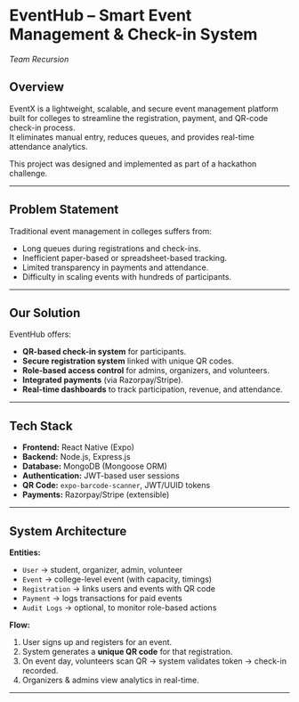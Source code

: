 # EventHub – Smart Event Management & Check-in System
*Team Recursion*

## Overview
EventX is a lightweight, scalable, and secure event management platform built for colleges to streamline the registration, payment, and QR-code check-in process.  
It eliminates manual entry, reduces queues, and provides real-time attendance analytics.

This project was designed and implemented as part of a hackathon challenge.

---

## Problem Statement
Traditional event management in colleges suffers from:
- Long queues during registrations and check-ins.
- Inefficient paper-based or spreadsheet-based tracking.
- Limited transparency in payments and attendance.
- Difficulty in scaling events with hundreds of participants.

---

## Our Solution
EventHub offers:
- **QR-based check-in system** for participants.  
- **Secure registration system** linked with unique QR codes.  
- **Role-based access control** for admins, organizers, and volunteers.  
- **Integrated payments** (via Razorpay/Stripe).  
- **Real-time dashboards** to track participation, revenue, and attendance.  

---

## Tech Stack
- **Frontend:** React Native (Expo)  
- **Backend:** Node.js, Express.js  
- **Database:** MongoDB (Mongoose ORM)  
- **Authentication:** JWT-based user sessions  
- **QR Code:** `expo-barcode-scanner`, JWT/UUID tokens  
- **Payments:** Razorpay/Stripe (extensible)  

---

## System Architecture
**Entities:**
- `User` → student, organizer, admin, volunteer  
- `Event` → college-level event (with capacity, timings)  
- `Registration` → links users and events with QR code  
- `Payment` → logs transactions for paid events  
- `Audit Logs` → optional, to monitor role-based actions  

**Flow:**
1. User signs up and registers for an event.  
2. System generates a **unique QR code** for that registration.  
3. On event day, volunteers scan QR → system validates token → check-in recorded.  
4. Organizers & admins view analytics in real-time.  

---

